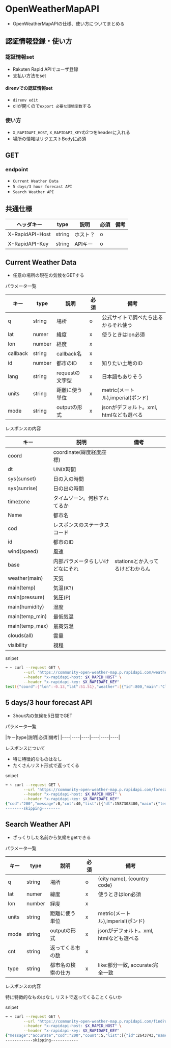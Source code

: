 # OpenWeatherMapAPI

- OpenWeatherMapAPIの仕様、使い方についてまとめる

## 認証情報登録・使い方

### 認証情報set

- Rakuten Rapid APIでユーザ登録
- 支払い方法をset

#### direnvでの認証情報set

- `direnv edit`
- cliが開くので`export 必要な環境変数`する

### 使い方

- `X_RAPIDAPI_HOST`, `X_RAPIDAPI_KEY`の2つをheaderに入れる
- 場所の情報はリクエストBodyに必須

## GET

### endpoint

- `Current Weather Data`
- `5 days/3 hour forecast API`
- `Search Weather API`

## 共通仕様

|ヘッダキー|type|説明|必須|備考|
|----|----|----|----|----|
|X-RapidAPI-Host|string|ホスト？|o||
|X-RapidAPI-Key|string|APIキー|o||

## Current Weather Data

- 任意の場所の現在の気候をGETする

パラメータ一覧

|キー|type|説明|必須|備考|
|----|----|----|----|----|
|q|string|場所|o|公式サイトで調べたら出るからそれ使う|
|lat|numer|緯度|x|使うときはlon必須|
|lon|number|経度|x||
|callback|string|callback名|x||jsonpを使う際の、callback関数名|
|id|number|都市のID|x|知りたい土地のID|lon, lat, qとともには使えない|
|lang|string|requestの文字型|x|日本語もありそう|
|units|string|距離に使う単位|x|metric(メートル),imperial(ポンド)|
|mode|string|outputの形式|x|jsonがデフォルト。xml, htmlなども選べる|

レスポンスの内容

|キー|説明|備考|
|----|----|----|
|coord|coordinate(緯度経度座標)||
|dt|UNIX時間||
|sys(sunset)|日の入の時間||
|sys(sunrise)|日の出の時間||
|timezone|タイムゾーン。何秒ずれてるか||
|Name|都市名||
|cod|レスポンスのステータスコード|
|id|都市のID||
|wind(speed)|風速||
|base|内部パラメータらしいけどなにそれ|stationsとか入ってるけどわからん|
|weather(main)|天気||
|main(temp)|気温(K?)||
|main(pressure)|気圧(P)||
|main(humidity)|湿度||
|main(temp_min)|最低気温||
|main(temp_max)|最高気温||
|clouds(all)|雲量||
|visibility|視程||

snipet

```zsh
➜ ~ curl --request GET \
        --url 'https://community-open-weather-map.p.rapidapi.com/weather?callback=test&id=2172797&units=%2522metric%2522%20or%20%2522imperial%2522&mode=xml%252C%20html&q=London' \
        --header "x-rapidapi-host: $X_RAPID_HOST" \
        --header "x-rapidapi-key: $X_RAPIDAPI_KEY"
test({"coord":{"lon":-0.13,"lat":51.51},"weather":[{"id":800,"main":"Clear","description":"clear sky","icon":"01d"}],"base":"stations","main":{"temp":290.18,"feels_like":284.72,"temp_min":288.15,"temp_max":291.48,"pressure":1019,"humidity":33},"visibility":10000,"wind":{"speed":5.1,"deg":50},"clouds":{"all":1},"dt":1587302166,"sys":{"type":1,"id":1414,"country":"GB","sunrise":1587272119,"sunset":1587323004},"timezone":3600,"id":2643743,"name":"London","cod":200})%
```

## 5 days/3 hour forecast API

- 3hour内の気候を5日間でGET

パラメータ一覧

|キー|type|説明|必須|備考|
|----|----|----|----|----|----|

レスポンスについて

- 特に特徴的なものはなし
- たくさんリスト形式で返ってくる

snipet

```zsh
➜ ~ curl --request GET \
        --url 'https://community-open-weather-map.p.rapidapi.com/forecast?id=2172797&units=%2522metric%2522%20or%20%2522imperial%2522&mode=xml%252C%20html&q=London' \
        --header "x-rapidapi-host: $X_RAPID_HOST" \
        --header "x-rapidapi-key: $X_RAPIDAPI_KEY"
{"cod":"200","message":0,"cnt":40,"list":[{"dt":1587308400,"main":{"temp":289.9,"feels_like":284.35,"temp_min":288.74,"temp_max":289.9,"pressure":1019,"sea_level":1019,"grnd_
--------skipping--------
```

## Search Weather API

- ざっくりした名前から気候をgetできる

パラメータ一覧

|キー|type|説明|必須|備考|
|----|----|----|----|----|
|q|string|場所|o|{city name}, {country code}|
|lat|numer|緯度|x|使うときはlon必須|
|lon|number|経度|x||
|units|string|距離に使う単位|x|metric(メートル),imperial(ポンド)|
|mode|string|outputの形式|x|jsonがデフォルト。xml, htmlなども選べる|
|cnt|string|返ってくる市の数|x||
|type|string|都市名の検索の仕方|x|like:部分一致, accurate:完全一致|

レスポンスの内容

特に特徴的なものはなし
リストで返ってくることくらいか

snipet

```zsh
➜ ~ curl --request GET \
        --url 'https://community-open-weather-map.p.rapidapi.com/find?q=London' \
        --header "x-rapidapi-host: $X_RAPID_HOST" \
        --header "x-rapidapi-key: $X_RAPIDAPI_KEY"
{"message":"accurate","cod":"200","count":5,"list":[{"id":2643743,"name":"London","coord":{"lat":51.5085,"lon":-0.1257},"main":{"temp":290.08,"feels_like":284.5,"temp_min":288.15,"temp_max":291.48,"pressure":1020,"humidity":38},"dt":1587301759,"wind":{"speed":5.7,"deg":60},"sys":{"country":"GB"},"rain":null,"snow":null,"clouds":{"all":1},
------------skipping------------
```
